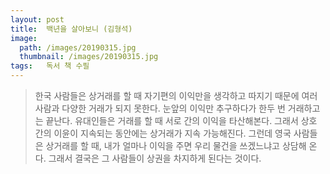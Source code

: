 ```yaml
---
layout: post
title:  백년을 살아보니 (김형석)
image:
  path: /images/20190315.jpg
  thumbnail: /images/20190315.jpg
tags:   독서 책 수필
---
```

> 한국 사람들은 상거래를 할 때 자기편의 이익만을 생각하고 따지기 때문에 여러 사람과 다양한 거래가 되지 못한다. 눈앞의 이익만 추구하다가 한두 번 거래하고는 끝난다. 유대인들은 거래를 할 때 서로 간의 이익을 타산해본다. 그래서 상호 간의 이윤이 지속되는 동안에는 상거래가 지속 가능해진다. 그런데 영국 사람들은 상거래를 할 때, 내가 얼마나 이익을 주면 우리 물건을 쓰겠느냐고 상담해 온다. 그래서 결국은 그 사람들이 상권을 차지하게 된다는 것이다. 

